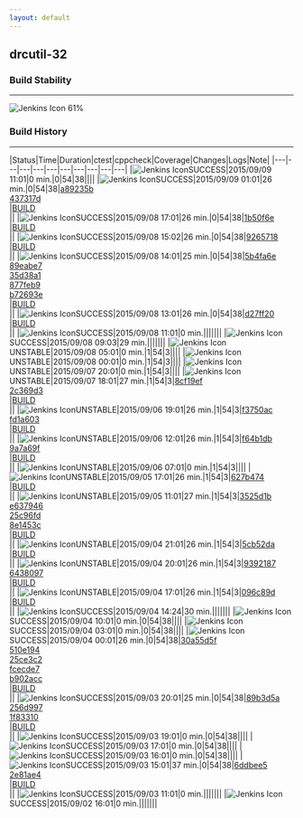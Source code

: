 ```yaml
---
layout: default
---
```

## drcutil-32
### Build Stability
___
![Jenkins Icon](http://jenkinshrg.github.io/images/48x48/health-60to79.png)
61%
  
### Build History
___
|Status|Time|Duration|<span class='badge'>ctest</span>|<span class='badge'>cppcheck</span>|Coverage|Changes|Logs|Note|
|---|---|---|---|---|---|---|---|---|---|
|![Jenkins Icon](http://jenkinshrg.github.io/images/24x24/blue.png)SUCCESS|2015/09/09 11:01|0 min.|0|54|38||||
|![Jenkins Icon](http://jenkinshrg.github.io/images/24x24/blue.png)SUCCESS|2015/09/09 01:01|26 min.|0|54|38|[a89235b](https://github.com/jrl-umi3218/hmc2/commit/a89235bf7a5e10e382e87a9b6383ca20ddf407c1)<br>[437317d](https://github.com/jrl-umi3218/hmc2/commit/437317d70d081efb8f8a878f8711df9d2e7cc3d7)<br>|[BUILD](https://drive.google.com/file/d/0B54sHwaxmuM4ejFROFg5dWZOX0k/view?usp=drivesdk)<br>||
|![Jenkins Icon](http://jenkinshrg.github.io/images/24x24/blue.png)SUCCESS|2015/09/08 17:01|26 min.|0|54|38|[1b50f6e](https://github.com/fkanehiro/hrpsys-base/commit/1b50f6ec85ad798d21f72af8d57834ecd911a73f)<br>|[BUILD](https://drive.google.com/file/d/0B54sHwaxmuM4RFlLVktVN2pLSHM/view?usp=drivesdk)<br>||
|![Jenkins Icon](http://jenkinshrg.github.io/images/24x24/blue.png)SUCCESS|2015/09/08 15:02|26 min.|0|54|38|[9265718](https://github.com/jrl-umi3218/hrpsys-humanoid/commit/92657188e6b9d7b3e7c75dbe7a1d763e573dcb5a)<br>|[BUILD](https://drive.google.com/file/d/0B54sHwaxmuM4dWRXUGhRdVZ6Qm8/view?usp=drivesdk)<br>||
|![Jenkins Icon](http://jenkinshrg.github.io/images/24x24/blue.png)SUCCESS|2015/09/08 14:01|25 min.|0|54|38|[5b4fa6e](https://github.com/fkanehiro/hrpsys-base/commit/5b4fa6eb25a1056622d1c8c6a8e3814f6d69e3e3)<br>[89eabe7](https://github.com/fkanehiro/hrpsys-base/commit/89eabe7e29e4f16d9105f12f4e9115ba3cc5e525)<br>[35d38a1](https://github.com/fkanehiro/hrpsys-base/commit/35d38a1210a46be14e5a85e8a97c95e21ae3920d)<br>[877feb9](https://github.com/fkanehiro/hrpsys-base/commit/877feb92c4febaeeef34638c721b8c2d49f0963a)<br>[b72693e](https://github.com/fkanehiro/hrpsys-base/commit/b72693e15a8f55bfccf55d789e4fcdc6f82e118d)<br>|[BUILD](https://drive.google.com/file/d/0B54sHwaxmuM4ZHA1MlllM293b2c/view?usp=drivesdk)<br>||
|![Jenkins Icon](http://jenkinshrg.github.io/images/24x24/blue.png)SUCCESS|2015/09/08 13:01|26 min.|0|54|38|[d27ff20](https://github.com/jrl-umi3218/hrp2-drc/commit/d27ff2019f86fc94299dc0efd5fa48f72c39a588)<br>|[BUILD](https://drive.google.com/file/d/0B54sHwaxmuM4TlNGU2dMSjZoNGc/view?usp=drivesdk)<br>||
|![Jenkins Icon](http://jenkinshrg.github.io/images/24x24/blue.png)SUCCESS|2015/09/08 11:01|0 min.|||||||
|![Jenkins Icon](http://jenkinshrg.github.io/images/24x24/blue.png)SUCCESS|2015/09/08 09:03|29 min.|||||||
|![Jenkins Icon](http://jenkinshrg.github.io/images/24x24/yellow.png)UNSTABLE|2015/09/08 05:01|0 min.|1|54|3||||
|![Jenkins Icon](http://jenkinshrg.github.io/images/24x24/yellow.png)UNSTABLE|2015/09/08 00:01|0 min.|1|54|3||||
|![Jenkins Icon](http://jenkinshrg.github.io/images/24x24/yellow.png)UNSTABLE|2015/09/07 20:01|0 min.|1|54|3||||
|![Jenkins Icon](http://jenkinshrg.github.io/images/24x24/yellow.png)UNSTABLE|2015/09/07 18:01|27 min.|1|54|3|[8cf19ef](https://github.com/jrl-umi3218/hmc2/commit/8cf19ef8726d7e015eab74adcbd39fafce50eda2)<br>[2c369d3](https://github.com/jrl-umi3218/hrpsys-humanoid/commit/2c369d37c003c38a98bee51f75691a027400fa05)<br>|[BUILD](https://drive.google.com/file/d/0B54sHwaxmuM4RDFIM2VEbTdzRDA/view?usp=drivesdk)<br>||
|![Jenkins Icon](http://jenkinshrg.github.io/images/24x24/yellow.png)UNSTABLE|2015/09/06 19:01|26 min.|1|54|3|[f3750ac](https://github.com/fkanehiro/hrpsys-base/commit/f3750acc3c2b773f6a3c61736a6f74979fdc9ce0)<br>[fd1a603](https://github.com/fkanehiro/hrpsys-base/commit/fd1a603e381737974a77e7f509ac20355d1ea0fa)<br>|[BUILD](https://drive.google.com/file/d/0B54sHwaxmuM4MDdXclJiMWpHMTA/view?usp=drivesdk)<br>||
|![Jenkins Icon](http://jenkinshrg.github.io/images/24x24/yellow.png)UNSTABLE|2015/09/06 12:01|26 min.|1|54|3|[f64b1db](https://github.com/fkanehiro/hrpsys-base/commit/f64b1db2308e5f04a4a7c1fc285881f3d9ab9498)<br>[9a7a69f](https://github.com/fkanehiro/hrpsys-base/commit/9a7a69f05863dd7bb7f57b249470d3def3707aba)<br>|[BUILD](https://drive.google.com/file/d/0B54sHwaxmuM4cVhlZnBIRndMUkk/view?usp=drivesdk)<br>||
|![Jenkins Icon](http://jenkinshrg.github.io/images/24x24/yellow.png)UNSTABLE|2015/09/06 07:01|0 min.|1|54|3||||
|![Jenkins Icon](http://jenkinshrg.github.io/images/24x24/yellow.png)UNSTABLE|2015/09/05 17:01|26 min.|1|54|3|[627b474](https://github.com/fkanehiro/hrpsys-base/commit/627b4742614fd641bfd6b61db02c3b725ee2df2e)<br>|[BUILD](https://drive.google.com/file/d/0B54sHwaxmuM4VVhDZVBtbW42T1U/view?usp=drivesdk)<br>||
|![Jenkins Icon](http://jenkinshrg.github.io/images/24x24/yellow.png)UNSTABLE|2015/09/05 11:01|27 min.|1|54|3|[3525d1b](https://github.com/fkanehiro/hrpsys-base/commit/3525d1b3a8bcf17851220f07dc95c9c35acd568c)<br>[e637946](https://github.com/fkanehiro/hrpsys-base/commit/e6379465fd817e6a1b24d7c5950208883926c474)<br>[25c96fd](https://github.com/fkanehiro/hrpsys-base/commit/25c96fd452b24740604738afb28144fe09eb7666)<br>[8e1453c](https://github.com/fkanehiro/hrpsys-base/commit/8e1453c5110766c9c642c7f10252d66992a70d16)<br>|[BUILD](https://drive.google.com/file/d/0B54sHwaxmuM4b2ZTSGpGbjlubXM/view?usp=drivesdk)<br>||
|![Jenkins Icon](http://jenkinshrg.github.io/images/24x24/yellow.png)UNSTABLE|2015/09/04 21:01|26 min.|1|54|3|[5cb52da](https://github.com/jrl-umi3218/hrpsys-humanoid/commit/5cb52da77c1646a8dd1a294d810af640b54d0c7e)<br>|[BUILD](https://drive.google.com/file/d/0B54sHwaxmuM4VVdCWVJpWnduQVU/view?usp=drivesdk)<br>||
|![Jenkins Icon](http://jenkinshrg.github.io/images/24x24/yellow.png)UNSTABLE|2015/09/04 20:01|26 min.|1|54|3|[9392187](https://github.com/jrl-umi3218/hrpsys-humanoid/commit/93921875c0db04268efb88556853a60e8fca46aa)<br>[6438097](https://github.com/jrl-umi3218/hrpsys-humanoid/commit/64380973c84bfdaca1773b003b66b65572f95e23)<br>|[BUILD](https://drive.google.com/file/d/0B54sHwaxmuM4bDJyY0laTV9pazA/view?usp=drivesdk)<br>||
|![Jenkins Icon](http://jenkinshrg.github.io/images/24x24/yellow.png)UNSTABLE|2015/09/04 17:01|26 min.|1|54|3|[096c89d](https://github.com/jrl-umi3218/hmc2/commit/096c89d01cef17b3fc806147693f0b3cc2589197)<br>|[BUILD](https://drive.google.com/file/d/0B54sHwaxmuM4VzZwNkNZcjJlNTA/view?usp=drivesdk)<br>||
|![Jenkins Icon](http://jenkinshrg.github.io/images/24x24/blue.png)SUCCESS|2015/09/04 14:24|30 min.|||||||
|![Jenkins Icon](http://jenkinshrg.github.io/images/24x24/blue.png)SUCCESS|2015/09/04 10:01|0 min.|0|54|38||||
|![Jenkins Icon](http://jenkinshrg.github.io/images/24x24/blue.png)SUCCESS|2015/09/04 03:01|0 min.|0|54|38||||
|![Jenkins Icon](http://jenkinshrg.github.io/images/24x24/blue.png)SUCCESS|2015/09/04 00:01|26 min.|0|54|38|[30a55d5f](https://github.com/fkanehiro/hrpsys-base/commit/30a55d5f5de47fdcdbbd95df952d89972998ce2f)<br>[510e194](https://github.com/fkanehiro/hrpsys-base/commit/510e194067b289e056f21bb347d7e0fc6f1d5a9a)<br>[25ce3c2](https://github.com/fkanehiro/hrpsys-base/commit/25ce3c25727a65ae8f8356920d00aa9e59189d32)<br>[fcecde7](https://github.com/fkanehiro/hrpsys-base/commit/fcecde7627f9969ec31aa740009392ba556739ae)<br>[b902acc](https://github.com/fkanehiro/hrpsys-base/commit/b902acc067052bbd1aed879d3bc3efb5945fb4a7)<br>|[BUILD](https://drive.google.com/file/d/0B54sHwaxmuM4Sy1LYmVNZ2NNcm8/view?usp=drivesdk)<br>||
|![Jenkins Icon](http://jenkinshrg.github.io/images/24x24/blue.png)SUCCESS|2015/09/03 20:01|25 min.|0|54|38|[89b3d5a](https://github.com/fkanehiro/hrpsys-base/commit/89b3d5a2db2342c5753ba5bf064c738483d08f9e)<br>[256d997](https://github.com/fkanehiro/hrpsys-base/commit/256d99776f039491e42b0b4f7dc0091470556d21)<br>[1f83310](https://github.com/fkanehiro/hrpsys-base/commit/1f83310c8f6aadc542df420b8f42098d295b8a32)<br>|[BUILD](https://drive.google.com/file/d/0B54sHwaxmuM4WHQ0V3ZsbTBONFk/view?usp=drivesdk)<br>||
|![Jenkins Icon](http://jenkinshrg.github.io/images/24x24/blue.png)SUCCESS|2015/09/03 19:01|0 min.|0|54|38||||
|![Jenkins Icon](http://jenkinshrg.github.io/images/24x24/blue.png)SUCCESS|2015/09/03 17:01|0 min.|0|54|38||||
|![Jenkins Icon](http://jenkinshrg.github.io/images/24x24/blue.png)SUCCESS|2015/09/03 16:01|0 min.|0|54|38||||
|![Jenkins Icon](http://jenkinshrg.github.io/images/24x24/blue.png)SUCCESS|2015/09/03 15:01|37 min.|0|54|38|[6ddbee5](https://github.com/fkanehiro/openhrp3/commit/6ddbee54b3f94f7e48a594397561bd7dcf2fed85)<br>[2e81ae4](https://github.com/fkanehiro/openhrp3/commit/2e81ae42b839088d252e1a1a60376a7acda56f6a)<br>|[BUILD](https://drive.google.com/file/d/0B54sHwaxmuM4WFZqNFNhUk9DWkU/view?usp=drivesdk)<br>||
|![Jenkins Icon](http://jenkinshrg.github.io/images/24x24/blue.png)SUCCESS|2015/09/03 11:01|0 min.|||||||
|![Jenkins Icon](http://jenkinshrg.github.io/images/24x24/blue.png)SUCCESS|2015/09/02 16:01|0 min.|||||||
